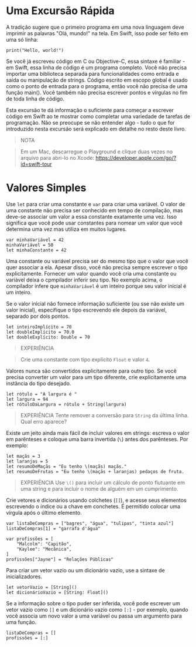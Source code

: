 
# Uma Excursão Rápida

A tradição sugere que o primeiro programa em uma nova linguagem deve imprimir as palavras "Olá, mundo!" na tela. Em Swift, isso pode ser feito em uma só linha:

````
print("Hello, world!")
````

Se você já escreveu código em C ou Objective-C, essa sintaxe é familiar - em Swift, essa linha de código é um programa completo. Você não precisa importar uma biblioteca separada para funcionalidades como entrada e saida ou manipulação de strings. Código escrito em escopo global é usado como o ponto de entrada para o programa, então você não precisa de uma função main(). Você também não precisa escrever pontos e vírgulas no fim de toda linha de código.

<!-- TODO: Existe uma tradução melhor para "string"? -->

Esta excursão te dá informação o suficiente para começar a escrever código em Swift ao te mostrar como completar uma variedade de tarefas de programação. Não se preocupe se não entender algo - tudo o que for introduzido nesta excursão será explicado em detalhe no resto deste livro.

> NOTA

> Em um Mac, descarregue o Playground e clique duas vezes no arquivo para abri-lo no Xcode:
https://developer.apple.com/go/?id=swift-tour
<!-- TODO: Esse link deve ser atualizado para uma versão em português do Playground, quando estiver completo. -->


# Valores Simples

Use `let` para criar uma constante e `var` para criar uma variável. O valor de uma constante não precisa ser conhecido em tempo de compilação, mas deve-se associar um valor a essa constante exatamente uma vez. Isso significa que você pode usar constantes para nomear um valor que você determina uma vez mas utiliza em muitos lugares.

````
var minhaVariável = 42
minhaVariável = 50
let minhaConstante = 42
````

Uma constante ou variável precisa ser do mesmo tipo que o valor que você quer associar a ela. Apesar disso, você não precisa sempre escrever o tipo explicitamente. Fornecer um valor quando você cria uma constante ou variável deixa o cpmpilador inferir seu tipo. No exemplo acima, o compilador infere que `minhaVariável` é um inteiro porque seu valor inicial é um inteiro.

Se o valor inicial não fornece informação suficiente (ou sse não existe um valor inicial), especifique o tipo escrevendo ele depois da variável, separado por dois pontos.

````
let inteiroImplícito = 70
let doubleImplícito = 70.0
let doubleExplícito: Double = 70
````

> EXPERIÊNCIA

> Crie uma constante com tipo explícito `Float` e valor `4`.

Valores nunca são convertidos explicitamente para outro tipo. Se você precisa converter um valor para um tipo diferente, crie explicitamente uma instância do tipo desejado.

````
let rótulo = "A largura é "
let largura = 94
let rótuloDaLargura = rótulo + String(largura)
````

> EXPERIÊNCIA
> Tente remover a conversão para `String` da última linha. Qual erro aparece?

Existe um jeito ainda mais fácil de incluir valores em strings: escreva o valor em parênteses e coloque uma barra invertida (`\`) antes dos parênteses. Por exemplo:

````
let maçãs = 3
let laranjas = 5
let resumoDeMaçãs = "Eu tenho \(maçãs) maçãs."
let resumoDeFrutas = "Eu tenho \(maçãs + laranjas) pedaços de fruta.
````

> EXPERIÊNCIA
> Use `\()` para incluir um cálculo de ponto flutuante em uma string e para incluir o nome de alguém em um cumprimento.

Crie vetores e dicionários usando colchetes (`[]`), e acesse seus elementos escrevendo o índice ou a chave em conchetes. É permitido colocar uma vírgula após o último elemento.

<!-- Essas traduções não são literais, vão de acordo com as referências externas citadas: o vetor é baseado em uma lista de compras do livro Cidades de Papel, de John Green, e o dicionário é baseado na série Firefly. -->
````
var listaDeCompras = ["bagres", "água", "tulipas", "tinta azul"]
listaDeCompras[1] = "garrafa d'água"

var profissões = [
    "Malcolm": "Capitão",
    "Kaylee": "Mecânica",
]
profissões["Jayne"] = "Relações Públicas"
````

Para criar um vetor vazio ou um dicionário vazio, use a sintaxe de inicializadores.

````
let vetorVazio = [String]()
let dicionárioVazio = [String: Float]()
````

Se a informação sobre o tipo puder ser inferida, você pode escrever um vetor vazio como `[]` e um dicionário vazio como `[:]` - por exemplo, quando você associa um novo valor a uma variável ou passa um argumento para uma função.

````
listaDeCompras = []
profissões = [:]
````
